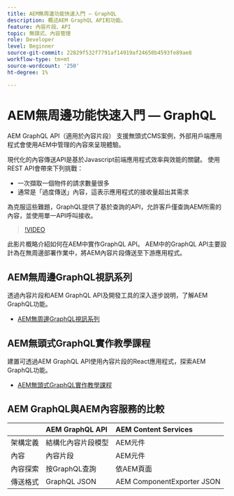 ```yaml
---
title: AEM無周邊功能快速入門 — GraphQL
description: 概述AEM GraphQL API和功能。
feature: 內容片段、API
topic: 無頭式、內容管理
role: Developer
level: Beginner
source-git-commit: 22829f532f7791af14919af24650b4593fe89ae8
workflow-type: tm+mt
source-wordcount: '250'
ht-degree: 1%

---
```



# AEM無周邊功能快速入門 — GraphQL

AEM GraphQL API（適用於內容片段）
支援無頭式CMS案例，外部用戶端應用程式會使用AEM中管理的內容來呈現體驗。

現代化的內容傳送API是基於Javascript前端應用程式效率與效能的關鍵。 使用REST API會帶來下列挑戰：

* 一次擷取一個物件的請求數量很多
* 通常是「過度傳送」內容，這表示應用程式的接收量超出其需求

為克服這些難題，GraphQL提供了基於查詢的API，允許客戶僅查詢AEM所需的內容，並使用單一API呼叫接收。

>[!VIDEO](https://video.tv.adobe.com/v/328618/?quality=12&learn=on)

此影片概略介紹如何在AEM中實作GraphQL API。 AEM中的GraphQL API主要設計為在無周邊部署作業中，將AEM內容片段傳送至下游應用程式。

## AEM無周邊GraphQL視訊系列

透過內容片段和AEM GraphQL API及開發工具的深入逐步說明，了解AEM GraphQL功能。

* [AEM無周邊GraphQL視訊系列](./video-series/modeling-basics.md)

## AEM無頭式GraphQL實作教學課程

建置可透過AEM GraphQL API使用內容片段的React應用程式，探索AEM GraphQL功能。

* [AEM無頭式GraphQL實作教學課程](./multi-step/overview.md)

## AEM GraphQL與AEM內容服務的比較

|  | AEM GraphQL API | AEM Content Services |
|--------------------------------|:-----------------|:---------------------|
| 架構定義 | 結構化內容片段模型 | AEM元件 |
| 內容 | 內容片段 | AEM元件 |
| 內容探索 | 按GraphQL查詢 | 依AEM頁面 |
| 傳送格式 | GraphQL JSON | AEM ComponentExporter JSON |